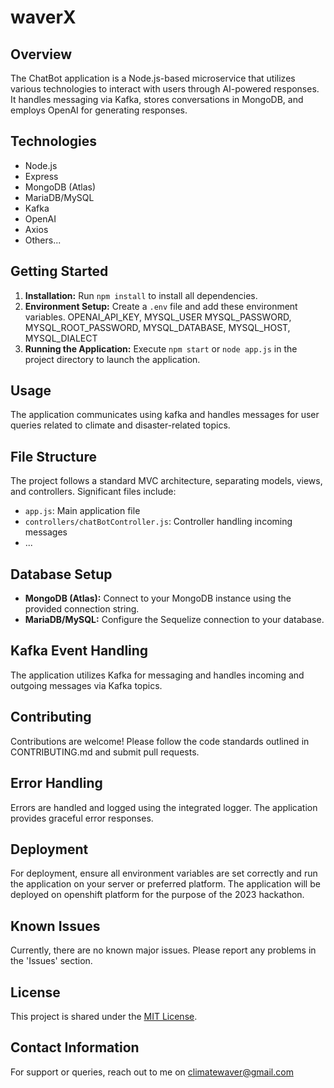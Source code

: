 # waverX

## Overview

The ChatBot application is a Node.js-based microservice that utilizes various technologies to interact with users through AI-powered responses. It handles messaging via Kafka, stores conversations in MongoDB, and employs OpenAI for generating responses.

## Technologies

- Node.js
- Express
- MongoDB (Atlas)
- MariaDB/MySQL
- Kafka
- OpenAI
- Axios
- Others...

## Getting Started

1. **Installation:** Run `npm install` to install all dependencies.
2. **Environment Setup:** Create a `.env` file and add these environment variables.
OPENAI_API_KEY, MYSQL_USER MYSQL_PASSWORD, MYSQL_ROOT_PASSWORD, MYSQL_DATABASE, MYSQL_HOST, MYSQL_DIALECT
3. **Running the Application:** Execute `npm start` or `node app.js` in the project directory to launch the application.

## Usage

The application communicates using kafka and handles messages for user queries related to climate and disaster-related topics.

## File Structure

The project follows a standard MVC architecture, separating models, views, and controllers. Significant files include:
- `app.js`: Main application file
- `controllers/chatBotController.js`: Controller handling incoming messages
- ...

## Database Setup

- **MongoDB (Atlas):** Connect to your MongoDB instance using the provided connection string.
- **MariaDB/MySQL:** Configure the Sequelize connection to your database.

## Kafka Event Handling

The application utilizes Kafka for messaging and handles incoming and outgoing messages via Kafka topics.

## Contributing

Contributions are welcome! Please follow the code standards outlined in CONTRIBUTING.md and submit pull requests.

## Error Handling

Errors are handled and logged using the integrated logger. The application provides graceful error responses.

## Deployment

For deployment, ensure all environment variables are set correctly and run the application on your server or preferred platform.
The application will be deployed on openshift platform for the purpose of the 2023 hackathon.

## Known Issues

Currently, there are no known major issues. Please report any problems in the 'Issues' section.

## License

This project is shared under the [MIT License](#).

## Contact Information

For support or queries, reach out to me on climatewaver@gmail.com